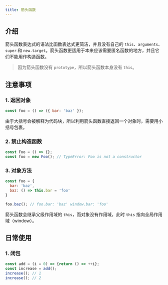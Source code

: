 ```yaml
---
title: 箭头函数
---
```


## 介绍

箭头函数表达式的语法比函数表达式更简洁，并且没有自己的 `this`、`arguments`、`super` 和 `new.target`。箭头函数更适用于本来应该需要匿名函数的地方，并且它们不能用作构造函数。



> 因为箭头函数没有 `prototype`，所以箭头函数本身没有 `this`。



## 注意事项

### 1. 返回对象

```js
const foo = () => ({ bar: 'baz' });
```

由于大括号会被解释为代码块，所以利用箭头函数直接返回一个对象时，需要用小括号包裹。

### 2. 禁止构造函数

```js
const Foo = () => {};
const foo = new Foo(); // TypeError: Foo is not a constructor
```

### 3. 对象方法

```js
const foo = {
  bar: 'baz',
  baz: () => this.bar = 'foo'
}

foo.baz(); // foo.bar: 'baz' window.bar: 'foo'
```

箭头函数会继承父级作用域的 `this`，而对象没有作用域，此时 `this` 指向全局作用域（window）。



## 日常使用

### 1. 闭包

```js
const add = (i = 0) => {return () => ++i};
const increase = add();
increase(); // 1
increase(); // 2
```

